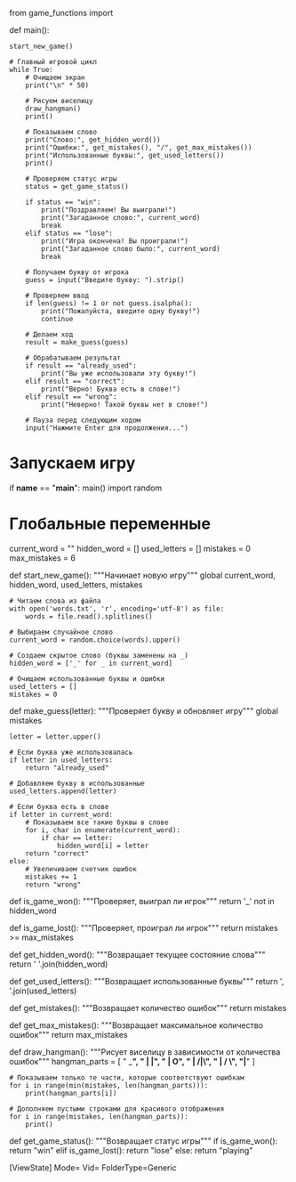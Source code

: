 
from game_functions import 

def main():

    start_new_game()
    
    # Главный игровой цикл
    while True:
        # Очищаем экран
        print("\n" * 50)
        
        # Рисуем виселицу
        draw_hangman()
        print()
        
        # Показываем слово
        print("Слово:", get_hidden_word())
        print("Ошибки:", get_mistakes(), "/", get_max_mistakes())
        print("Использованные буквы:", get_used_letters())
        print()
        
        # Проверяем статус игры
        status = get_game_status()
        
        if status == "win":
            print("Поздравляем! Вы выиграли!")
            print("Загаданное слово:", current_word)
            break
        elif status == "lose":
            print("Игра окончена! Вы проиграли!")
            print("Загаданное слово было:", current_word)
            break
        
        # Получаем букву от игрока
        guess = input("Введите букву: ").strip()
        
        # Проверяем ввод
        if len(guess) != 1 or not guess.isalpha():
            print("Пожалуйста, введите одну букву!")
            continue
        
        # Делаем ход
        result = make_guess(guess)
        
        # Обрабатываем результат
        if result == "already_used":
            print("Вы уже использовали эту букву!")
        elif result == "correct":
            print("Верно! Буква есть в слове!")
        elif result == "wrong":
            print("Неверно! Такой буквы нет в слове!")
        
        # Пауза перед следующим ходом
        input("Нажмите Enter для продолжения...")

# Запускаем игру
if __name__ == "__main__":
    main()
import random

# Глобальные переменные
current_word = ""
hidden_word = []
used_letters = []
mistakes = 0
max_mistakes = 6

def start_new_game():
    """Начинает новую игру"""
    global current_word, hidden_word, used_letters, mistakes
    
    # Читаем слова из файла
    with open('words.txt', 'r', encoding='utf-8') as file:
        words = file.read().splitlines()
    
    # Выбираем случайное слово
    current_word = random.choice(words).upper()
    
    # Создаем скрытое слово (буквы заменены на _)
    hidden_word = ['_' for _ in current_word]
    
    # Очищаем использованные буквы и ошибки
    used_letters = []
    mistakes = 0

def make_guess(letter):
    """Проверяет букву и обновляет игру"""
    global mistakes
    
    letter = letter.upper()
    
    # Если буква уже использовалась
    if letter in used_letters:
        return "already_used"
    
    # Добавляем букву в использованные
    used_letters.append(letter)
    
    # Если буква есть в слове
    if letter in current_word:
        # Показываем все такие буквы в слове
        for i, char in enumerate(current_word):
            if char == letter:
                hidden_word[i] = letter
        return "correct"
    else:
        # Увеличиваем счетчик ошибок
        mistakes += 1
        return "wrong"

def is_game_won():
    """Проверяет, выиграл ли игрок"""
    return '_' not in hidden_word

def is_game_lost():
    """Проверяет, проиграл ли игрок"""
    return mistakes >= max_mistakes

def get_hidden_word():
    """Возвращает текущее состояние слова"""
    return ' '.join(hidden_word)

def get_used_letters():
    """Возвращает использованные буквы"""
    return ', '.join(used_letters)

def get_mistakes():
    """Возвращает количество ошибок"""
    return mistakes

def get_max_mistakes():
    """Возвращает максимальное количество ошибок"""
    return max_mistakes

def draw_hangman():
    """Рисует виселицу в зависимости от количества ошибок"""
    hangman_parts = [
        "  _____",
        "  |   |",
        "  |   O",
        "  |  /|\\",
        "  |  / \\",
        "__|__"
    ]
    
    # Показываем только те части, которые соответствуют ошибкам
    for i in range(min(mistakes, len(hangman_parts))):
        print(hangman_parts[i])
    
    # Дополняем пустыми строками для красивого отображения
    for i in range(mistakes, len(hangman_parts)):
        print()

def get_game_status():
    """Возвращает статус игры"""
    if is_game_won():
        return "win"
    elif is_game_lost():
        return "lose"
    else:
        return "playing"

[ViewState]
Mode=
Vid=
FolderType=Generic
